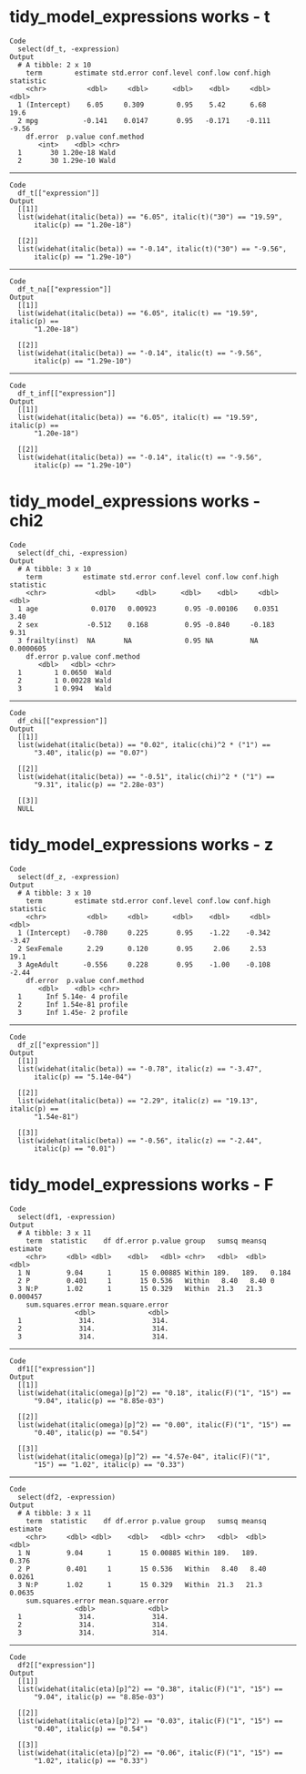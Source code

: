 # tidy_model_expressions works - t

    Code
      select(df_t, -expression)
    Output
      # A tibble: 2 x 10
        term        estimate std.error conf.level conf.low conf.high statistic
        <chr>          <dbl>     <dbl>      <dbl>    <dbl>     <dbl>     <dbl>
      1 (Intercept)    6.05     0.309        0.95    5.42      6.68      19.6 
      2 mpg           -0.141    0.0147       0.95   -0.171    -0.111     -9.56
        df.error  p.value conf.method
           <int>    <dbl> <chr>      
      1       30 1.20e-18 Wald       
      2       30 1.29e-10 Wald       

---

    Code
      df_t[["expression"]]
    Output
      [[1]]
      list(widehat(italic(beta)) == "6.05", italic(t)("30") == "19.59", 
          italic(p) == "1.20e-18")
      
      [[2]]
      list(widehat(italic(beta)) == "-0.14", italic(t)("30") == "-9.56", 
          italic(p) == "1.29e-10")
      

---

    Code
      df_t_na[["expression"]]
    Output
      [[1]]
      list(widehat(italic(beta)) == "6.05", italic(t) == "19.59", italic(p) == 
          "1.20e-18")
      
      [[2]]
      list(widehat(italic(beta)) == "-0.14", italic(t) == "-9.56", 
          italic(p) == "1.29e-10")
      

---

    Code
      df_t_inf[["expression"]]
    Output
      [[1]]
      list(widehat(italic(beta)) == "6.05", italic(t) == "19.59", italic(p) == 
          "1.20e-18")
      
      [[2]]
      list(widehat(italic(beta)) == "-0.14", italic(t) == "-9.56", 
          italic(p) == "1.29e-10")
      

# tidy_model_expressions works - chi2

    Code
      select(df_chi, -expression)
    Output
      # A tibble: 3 x 10
        term          estimate std.error conf.level conf.low conf.high statistic
        <chr>            <dbl>     <dbl>      <dbl>    <dbl>     <dbl>     <dbl>
      1 age             0.0170   0.00923       0.95 -0.00106    0.0351 3.40     
      2 sex            -0.512    0.168         0.95 -0.840     -0.183  9.31     
      3 frailty(inst)  NA       NA             0.95 NA         NA      0.0000605
        df.error p.value conf.method
           <dbl>   <dbl> <chr>      
      1        1 0.0650  Wald       
      2        1 0.00228 Wald       
      3        1 0.994   Wald       

---

    Code
      df_chi[["expression"]]
    Output
      [[1]]
      list(widehat(italic(beta)) == "0.02", italic(chi)^2 * ("1") == 
          "3.40", italic(p) == "0.07")
      
      [[2]]
      list(widehat(italic(beta)) == "-0.51", italic(chi)^2 * ("1") == 
          "9.31", italic(p) == "2.28e-03")
      
      [[3]]
      NULL
      

# tidy_model_expressions works - z

    Code
      select(df_z, -expression)
    Output
      # A tibble: 3 x 10
        term        estimate std.error conf.level conf.low conf.high statistic
        <chr>          <dbl>     <dbl>      <dbl>    <dbl>     <dbl>     <dbl>
      1 (Intercept)   -0.780     0.225       0.95    -1.22    -0.342     -3.47
      2 SexFemale      2.29      0.120       0.95     2.06     2.53      19.1 
      3 AgeAdult      -0.556     0.228       0.95    -1.00    -0.108     -2.44
        df.error  p.value conf.method
           <dbl>    <dbl> <chr>      
      1      Inf 5.14e- 4 profile    
      2      Inf 1.54e-81 profile    
      3      Inf 1.45e- 2 profile    

---

    Code
      df_z[["expression"]]
    Output
      [[1]]
      list(widehat(italic(beta)) == "-0.78", italic(z) == "-3.47", 
          italic(p) == "5.14e-04")
      
      [[2]]
      list(widehat(italic(beta)) == "2.29", italic(z) == "19.13", italic(p) == 
          "1.54e-81")
      
      [[3]]
      list(widehat(italic(beta)) == "-0.56", italic(z) == "-2.44", 
          italic(p) == "0.01")
      

# tidy_model_expressions works - F

    Code
      select(df1, -expression)
    Output
      # A tibble: 3 x 11
        term  statistic    df df.error p.value group   sumsq meansq estimate
        <chr>     <dbl> <dbl>    <dbl>   <dbl> <chr>   <dbl>  <dbl>    <dbl>
      1 N         9.04      1       15 0.00885 Within 189.   189.   0.184   
      2 P         0.401     1       15 0.536   Within   8.40   8.40 0       
      3 N:P       1.02      1       15 0.329   Within  21.3   21.3  0.000457
        sum.squares.error mean.square.error
                    <dbl>             <dbl>
      1              314.              314.
      2              314.              314.
      3              314.              314.

---

    Code
      df1[["expression"]]
    Output
      [[1]]
      list(widehat(italic(omega)[p]^2) == "0.18", italic(F)("1", "15") == 
          "9.04", italic(p) == "8.85e-03")
      
      [[2]]
      list(widehat(italic(omega)[p]^2) == "0.00", italic(F)("1", "15") == 
          "0.40", italic(p) == "0.54")
      
      [[3]]
      list(widehat(italic(omega)[p]^2) == "4.57e-04", italic(F)("1", 
          "15") == "1.02", italic(p) == "0.33")
      

---

    Code
      select(df2, -expression)
    Output
      # A tibble: 3 x 11
        term  statistic    df df.error p.value group   sumsq meansq estimate
        <chr>     <dbl> <dbl>    <dbl>   <dbl> <chr>   <dbl>  <dbl>    <dbl>
      1 N         9.04      1       15 0.00885 Within 189.   189.     0.376 
      2 P         0.401     1       15 0.536   Within   8.40   8.40   0.0261
      3 N:P       1.02      1       15 0.329   Within  21.3   21.3    0.0635
        sum.squares.error mean.square.error
                    <dbl>             <dbl>
      1              314.              314.
      2              314.              314.
      3              314.              314.

---

    Code
      df2[["expression"]]
    Output
      [[1]]
      list(widehat(italic(eta)[p]^2) == "0.38", italic(F)("1", "15") == 
          "9.04", italic(p) == "8.85e-03")
      
      [[2]]
      list(widehat(italic(eta)[p]^2) == "0.03", italic(F)("1", "15") == 
          "0.40", italic(p) == "0.54")
      
      [[3]]
      list(widehat(italic(eta)[p]^2) == "0.06", italic(F)("1", "15") == 
          "1.02", italic(p) == "0.33")
      

